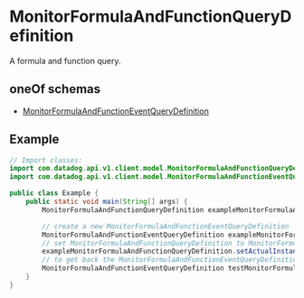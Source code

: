 # MonitorFormulaAndFunctionQueryDefinition

A formula and function query.

## oneOf schemas

- [MonitorFormulaAndFunctionEventQueryDefinition](MonitorFormulaAndFunctionEventQueryDefinition.md)

## Example

```java
// Import classes:
import com.datadog.api.v1.client.model.MonitorFormulaAndFunctionQueryDefinition;
import com.datadog.api.v1.client.model.MonitorFormulaAndFunctionEventQueryDefinition;

public class Example {
    public static void main(String[] args) {
        MonitorFormulaAndFunctionQueryDefinition exampleMonitorFormulaAndFunctionQueryDefinition = new MonitorFormulaAndFunctionQueryDefinition();

        // create a new MonitorFormulaAndFunctionEventQueryDefinition
        MonitorFormulaAndFunctionEventQueryDefinition exampleMonitorFormulaAndFunctionEventQueryDefinition = new MonitorFormulaAndFunctionEventQueryDefinition();
        // set MonitorFormulaAndFunctionQueryDefinition to MonitorFormulaAndFunctionEventQueryDefinition
        exampleMonitorFormulaAndFunctionQueryDefinition.setActualInstance(exampleMonitorFormulaAndFunctionEventQueryDefinition);
        // to get back the MonitorFormulaAndFunctionEventQueryDefinition set earlier
        MonitorFormulaAndFunctionEventQueryDefinition testMonitorFormulaAndFunctionEventQueryDefinition = (MonitorFormulaAndFunctionEventQueryDefinition) exampleMonitorFormulaAndFunctionQueryDefinition.getActualInstance();
    }
}
```
